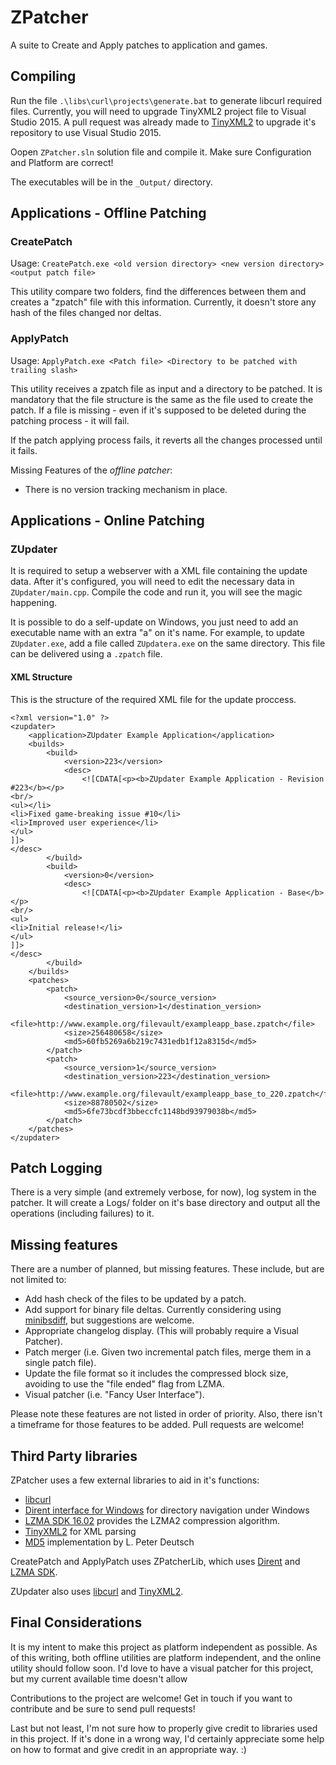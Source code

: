 # ZPatcher

A suite to Create and Apply patches to application and games.

## Compiling

Run the file ```.\libs\curl\projects\generate.bat``` to generate libcurl required files.
Currently, you will need to upgrade TinyXML2 project file to Visual Studio 2015.
A pull request was already made to [TinyXML2][2] to upgrade it's repository to use Visual Studio 2015.

Oopen ```ZPatcher.sln``` solution file and compile it. Make sure Configuration and Platform are correct!

The executables will be in the ```_Output/``` directory.

## Applications - Offline Patching

### CreatePatch

Usage:
```CreatePatch.exe <old version directory> <new version directory> <output patch file>```

This utility compare two folders, find the differences between them and creates a "zpatch" file with this information.
Currently, it doesn't store any hash of the files changed nor deltas.

### ApplyPatch

Usage:
```ApplyPatch.exe <Patch file> <Directory to be patched with trailing slash>```

This utility receives a zpatch file as input and a directory to be patched.
It is mandatory that the file structure is the same as the file used to create the patch.
If a file is missing - even if it's supposed to be deleted during the patching process - it will fail.

If the patch applying process fails, it reverts all the changes processed until it fails.

Missing Features of the *offline patcher*:

- There is no version tracking mechanism in place.
	
## Applications - Online Patching

### ZUpdater

It is required to setup a webserver with a XML file containing the update data.
After it's configured, you will need to edit the necessary data in ```ZUpdater/main.cpp```.
Compile the code and run it, you will see the magic happening.

It is possible to do a self-update on Windows, you just need to add an executable name with an extra "a" on it's name.
For example, to update ```ZUpdater.exe```, add a file called ```ZUpdatera.exe``` on the same directory.
This file can be delivered using a ```.zpatch``` file.

#### XML Structure

This is the structure of the required XML file for the update proccess.

```
<?xml version="1.0" ?>
<zupdater>
    <application>ZUpdater Example Application</application>
    <builds>
        <build>
            <version>223</version>
            <desc>
                <![CDATA[<p><b>ZUpdater Example Application - Revision #223</b></p>
<br/>
<ul></li>
<li>Fixed game-breaking issue #10</li>
<li>Improved user experience</li>
</ul>
]]>
</desc>
        </build>
        <build>
            <version>0</version>
            <desc>
                <![CDATA[<p><b>ZUpdater Example Application - Base</b></p>
<br/>
<ul>
<li>Initial release!</li>
</ul>
]]>
</desc>
        </build>
    </builds>
    <patches>
        <patch>
            <source_version>0</source_version>
            <destination_version>1</destination_version>
            <file>http://www.example.org/filevault/exampleapp_base.zpatch</file>
            <size>256480658</size>
            <md5>60fb5269a6b219c7431edb1f12a8315d</md5>
        </patch>
        <patch>
            <source_version>1</source_version>
            <destination_version>223</destination_version>
            <file>http://www.example.org/filevault/exampleapp_base_to_220.zpatch</file>
            <size>88780502</size>
            <md5>6fe73bcdf3bbeccfc1148bd93979038b</md5>
        </patch>
    </patches>
</zupdater>
```

## Patch Logging

There is a very simple (and extremely verbose, for now), log system in the patcher.
It will create a Logs/ folder on it's base directory and output all the operations (including failures) to it.

## Missing features

There are a number of planned, but missing features. These include, but are not limited to:

- Add hash check of the files to be updated by a patch.
- Add support for binary file deltas. Currently considering using [minibsdiff][6], but suggestions are welcome.
- Appropriate changelog display. (This will probably require a Visual Patcher).
- Patch merger (i.e. Given two incremental patch files, merge them in a single patch file).
- Update the file format so it includes the compressed block size, avoiding to use the "file ended" flag from LZMA.
- Visual patcher (i.e. "Fancy User Interface").

Please note these features are not listed in order of priority. Also, there isn't a timeframe for those features to be added.
Pull requests are welcome!

## Third Party libraries

ZPatcher uses a few external libraries to aid in it's functions:

- [libcurl][4]
- [Dirent interface for Windows][3] for directory navigation under Windows
- [LZMA SDK 16.02][1] provides the LZMA2 compression algorithm.
- [TinyXML2][2] for XML parsing
- [MD5][5] implementation by L. Peter Deutsch

CreatePatch and ApplyPatch uses ZPatcherLib, which uses [Dirent][3] and [LZMA SDK][1].

ZUpdater also uses [libcurl][4] and [TinyXML2][2].

## Final Considerations

It is my intent to make this project as platform independent as possible. As of this writing, both offline utilities are platform independent, and the online utility should follow soon.
I'd love to have a visual patcher for this project, but my current available time doesn't allow 

Contributions to the project are welcome! Get in touch if you want to contribute and be sure to send pull requests!


Last but not least, I'm not sure how to properly give credit to libraries used in this project.
If it's done in a wrong way, I'd certainly appreciate some help on how to format and give credit in an appropriate way. :)

[1]: http://www.7-zip.org/sdk.html
[2]: https://github.com/leethomason/tinyxml2
[3]: https://github.com/tronkko/dirent
[4]: https://curl.haxx.se/libcurl/
[5]: https://sourceforge.net/projects/libmd5-rfc/files/
[6]: https://github.com/thoughtpolice/minibsdiff